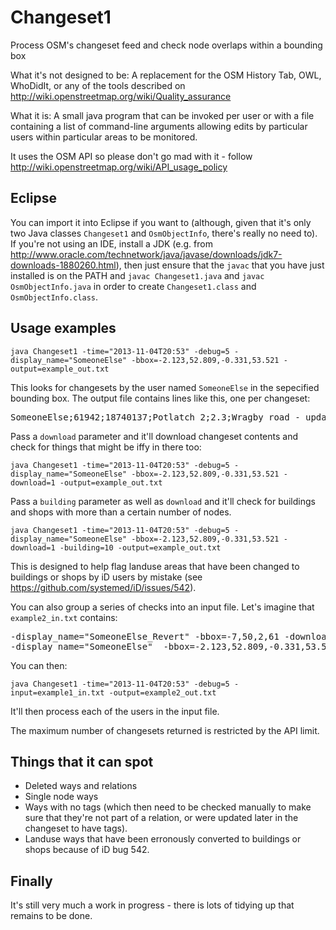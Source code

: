 Changeset1
==========
Process OSM's changeset feed and check node overlaps within a bounding box

What it's not designed to be:
A replacement for the OSM History Tab, OWL, WhoDidIt, or any of the tools described on http://wiki.openstreetmap.org/wiki/Quality_assurance

What it is:
A small java program that can be invoked per user or with a file containing a list of command-line arguments allowing edits by particular users within particular areas to be monitored.

It uses the OSM API so please don't go mad with it - follow http://wiki.openstreetmap.org/wiki/API_usage_policy


Eclipse
-------
You can import it into Eclipse if you want to (although, given that it's only two Java classes `Changeset1` and `OsmObjectInfo`, there's really no need to).  If you're not using an IDE, install a JDK (e.g. from http://www.oracle.com/technetwork/java/javase/downloads/jdk7-downloads-1880260.html), then just ensure that the `javac` that you have just installed is on the PATH and `javac Changeset1.java` and `javac OsmObjectInfo.java` in order to create `Changeset1.class` and `OsmObjectInfo.class`.


Usage examples
--------------
    java Changeset1 -time="2013-11-04T20:53" -debug=5 -display_name="SomeoneElse" -bbox=-2.123,52.809,-0.331,53.521 -output=example_out.txt

This looks for changesets by the user named `SomeoneElse` in the sepecified bounding box.  The output file contains lines like this, one per changeset:

<pre>
SomeoneElse;61942;18740137;Potlatch 2;2.3;Wragby road - updated lanes where I'd miscounted.;Changeset: bbox overlaps
</pre>

Pass a `download` parameter and it'll download changeset contents and check for things that might be iffy in there too:

    java Changeset1 -time="2013-11-04T20:53" -debug=5 -display_name="SomeoneElse" -bbox=-2.123,52.809,-0.331,53.521 -download=1 -output=example_out.txt


Pass a `building` parameter as well as `download` and it'll check for buildings and shops with more than a certain number of nodes.

    java Changeset1 -time="2013-11-04T20:53" -debug=5 -display_name="SomeoneElse" -bbox=-2.123,52.809,-0.331,53.521 -download=1 -building=10 -output=example_out.txt

This is designed to help flag landuse areas that have been changed to buildings or shops by iD users by mistake (see https://github.com/systemed/iD/issues/542).


You can also group a series of checks into an input file.  Let's imagine that `example2_in.txt` contains:

<pre>
-display_name="SomeoneElse_Revert" -bbox=-7,50,2,61 -download=1
-display_name="SomeoneElse"  -bbox=-2.123,52.809,-0.331,53.521 -download=1
</pre>

You can then:

    java Changeset1 -time="2013-11-04T20:53" -debug=5 -input=example1_in.txt -output=example2_out.txt

It'll then process each of the users in the input file.

The maximum number of changesets returned is restricted by the API limit.


Things that it can spot
-----------------------
* Deleted ways and relations
* Single node ways
* Ways with no tags (which then need to be checked manually to make sure that they're not part of a relation, or were updated later in the changeset to have tags).
* Landuse ways that have been erronously converted to buildings or shops because of iD bug 542.


Finally
-------
It's still very much a work in progress - there is lots of tidying up that remains to be done.
